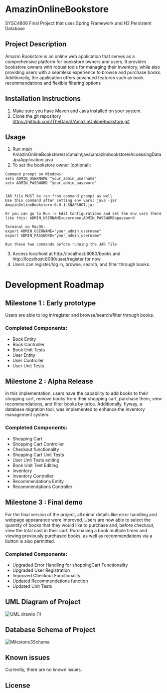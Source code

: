 # AmazinOnlineBookstore
SYSC4806 Final Project that uses Spring Framework and H2 Persistent Database 

## Project Description 
Amazin Bookstore is an online web application that serves as a comprehensive platform for bookstore owners and users. It provides bookstore owners with robust tools for managing their inventory, while also providing users with a seamless experience to browse and purchase books. Additionally, the application offers advanced features such as book recommendations and flexible filtering options

## Installation Instructions
1. Make sure you have Maven and Java installed on your system.
2. Clone the git repository https://github.com/TheDana1/AmazinOnlineBookstore.git 

## Usage
1. Run _main_ AmazinOnlineBookstore\src\main\java\amazin\bookstore\AccessingDataJpaApplication.java
2. To set the bookstore owner (optional):
 ```
Command prompt on Windows:
setx ADMIN_USERNAME "your_admin_username"
setx ADMIN_PASSWORD "your_admin_password"


JAR file MUST be ran from command prompt as well
Use this command after setting env vars: java -jar AmazinOnlineBookstore-0.0.1-SNAPSHOT.jar

Or you can go to Run -> Edit Configurations and set the env vars there
like this: ADMIN_USERNAME=username;ADMIN_PASSWORD=password

Terminal on MacOS:
export ADMIN_USERNAME="your_admin_username"
export ADMIN_PASSWORD="your_admin_username"

Run these two commands before running the JAR file
```
3. Access localhost at http://localhost:8080/books and http://localhost:8080/user/register for now
4. Users can register/log in, browse, search, and filter through books.

# Development Roadmap

## Milestone 1 : Early prototype

Users are able to log in/register and browse/search/filter through books.  

### Completed Components:
* Book Entity
* Book Controller
* Book Unit Tests
* User Entity
* User Controller
* User Unit Tests

## Milestone 2 : Alpha Release

In this implementation, users have the capability to add books to their shopping cart, remove books from their shopping cart, purchase them, view recommendations, and filter books by price. Additionally, flyway, a database migration tool, was implemented to enhance the inventory management system.

### Completed Components:
* Shopping Cart
* Shopping Cart Controller
* Checkout functionality 
* Shopping Cart Unit Tests
* User Unit Tests editing
* Book Unit Test Editing
* Inventory
* Inventory Controller
* Recommendations Entity
* Recommendations Controller

## Milestone 3 : Final demo
For the final version of the project, all minor details like error handling and webpage appearance were improved.
Users are now able to select the quantity of books that they would like to purchase and, before checkout, view the total cost in their cart.
Purchasing a book multiple times and viewing previously purchased books, as well as recommendations via a button is also permitted. 

### Completed Components:
* Upgraded Error Handling for shoppingCart Functionality
* Upgraded User Registration
* Improved Checkout Functionality
* Updated Recommendations function
* Updated Unit Tests


## UML Diagram of Project 
![UML drawio (1)](https://github.com/TheDana1/AmazinOnlineBookstore/assets/78821595/6f6d85d9-5729-4c46-9209-7b5306fe991b)


## Database Schema of Project
![Milestone3Schema](https://github.com/TheDana1/AmazinOnlineBookstore/assets/44479056/0a93038b-8902-42fb-a0e1-7a3a7a847ac1)




## Known issues
Currently, there are no known issues.

## License
